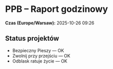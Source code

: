 # PPB – Raport godzinowy
**Czas (Europe/Warsaw):** 2025-10-26 09:26

## Status projektów
- Bezpieczny Pieszy — OK
- Zwolnij przy przejściu — OK
- Odblask ratuje życie — OK

